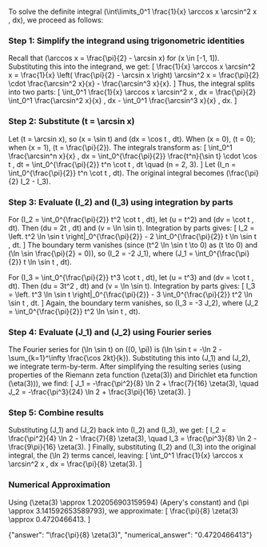 


To solve the definite integral \(\int\limits_0^1 \frac{1}{x} \arccos x \arcsin^2 x \, dx\), we proceed as follows:

### Step 1: Simplify the integrand using trigonometric identities
Recall that \(\arccos x = \frac{\pi}{2} - \arcsin x\) for \(x \in [-1, 1]\). Substituting this into the integrand, we get:
\[
\frac{1}{x} \arccos x \arcsin^2 x = \frac{1}{x} \left( \frac{\pi}{2} - \arcsin x \right) \arcsin^2 x = \frac{\pi}{2} \cdot \frac{\arcsin^2 x}{x} - \frac{\arcsin^3 x}{x}.
\]
Thus, the integral splits into two parts:
\[
\int_0^1 \frac{1}{x} \arccos x \arcsin^2 x \, dx = \frac{\pi}{2} \int_0^1 \frac{\arcsin^2 x}{x} \, dx - \int_0^1 \frac{\arcsin^3 x}{x} \, dx.
\]

### Step 2: Substitute \(t = \arcsin x\)
Let \(t = \arcsin x\), so \(x = \sin t\) and \(dx = \cos t \, dt\). When \(x = 0\), \(t = 0\); when \(x = 1\), \(t = \frac{\pi}{2}\). The integrals transform as:
\[
\int_0^1 \frac{\arcsin^n x}{x} \, dx = \int_0^{\frac{\pi}{2}} \frac{t^n}{\sin t} \cdot \cos t \, dt = \int_0^{\frac{\pi}{2}} t^n \cot t \, dt \quad (n = 2, 3).
\]
Let \(I_n = \int_0^{\frac{\pi}{2}} t^n \cot t \, dt\). The original integral becomes \(\frac{\pi}{2} I_2 - I_3\).

### Step 3: Evaluate \(I_2\) and \(I_3\) using integration by parts
For \(I_2 = \int_0^{\frac{\pi}{2}} t^2 \cot t \, dt\), let \(u = t^2\) and \(dv = \cot t \, dt\). Then \(du = 2t \, dt\) and \(v = \ln \sin t\). Integration by parts gives:
\[
I_2 = \left. t^2 \ln \sin t \right|_0^{\frac{\pi}{2}} - 2 \int_0^{\frac{\pi}{2}} t \ln \sin t \, dt.
\]
The boundary term vanishes (since \(t^2 \ln \sin t \to 0\) as \(t \to 0\) and \(\ln \sin \frac{\pi}{2} = 0\)), so \(I_2 = -2 J_1\), where \(J_1 = \int_0^{\frac{\pi}{2}} t \ln \sin t \, dt\).

For \(I_3 = \int_0^{\frac{\pi}{2}} t^3 \cot t \, dt\), let \(u = t^3\) and \(dv = \cot t \, dt\). Then \(du = 3t^2 \, dt\) and \(v = \ln \sin t\). Integration by parts gives:
\[
I_3 = \left. t^3 \ln \sin t \right|_0^{\frac{\pi}{2}} - 3 \int_0^{\frac{\pi}{2}} t^2 \ln \sin t \, dt.
\]
Again, the boundary term vanishes, so \(I_3 = -3 J_2\), where \(J_2 = \int_0^{\frac{\pi}{2}} t^2 \ln \sin t \, dt\).

### Step 4: Evaluate \(J_1\) and \(J_2\) using Fourier series
The Fourier series for \(\ln \sin t\) on \((0, \pi)\) is \(\ln \sin t = -\ln 2 - \sum_{k=1}^\infty \frac{\cos 2kt}{k}\). Substituting this into \(J_1\) and \(J_2\), we integrate term-by-term. After simplifying the resulting series (using properties of the Riemann zeta function \(\zeta(3)\) and Dirichlet eta function \(\eta(3)\)), we find:
\[
J_1 = -\frac{\pi^2}{8} \ln 2 + \frac{7}{16} \zeta(3), \quad J_2 = -\frac{\pi^3}{24} \ln 2 + \frac{3\pi}{16} \zeta(3).
\]

### Step 5: Combine results
Substituting \(J_1\) and \(J_2\) back into \(I_2\) and \(I_3\), we get:
\[
I_2 = \frac{\pi^2}{4} \ln 2 - \frac{7}{8} \zeta(3), \quad I_3 = \frac{\pi^3}{8} \ln 2 - \frac{9\pi}{16} \zeta(3).
\]
Finally, substituting \(I_2\) and \(I_3\) into the original integral, the \(\ln 2\) terms cancel, leaving:
\[
\int_0^1 \frac{1}{x} \arccos x \arcsin^2 x \, dx = \frac{\pi}{8} \zeta(3).
\]

### Numerical Approximation
Using \(\zeta(3) \approx 1.202056903159594\) (Apery's constant) and \(\pi \approx 3.141592653589793\), we approximate:
\[
\frac{\pi}{8} \zeta(3) \approx 0.4720466413.
\]

{"answer": "\\frac{\\pi}{8} \\zeta(3)", "numerical_answer": "0.4720466413"}